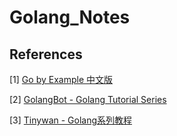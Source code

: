# Golang_Notes

## References
[1] [Go by Example 中文版](https://gobyexample-cn.github.io/)

[2] [GolangBot - Golang Tutorial Series](https://golangbot.com/learn-golang-series/)

[3] [Tinywan - Golang系列教程](https://github.com/Tinywan/golang-tutorial)
